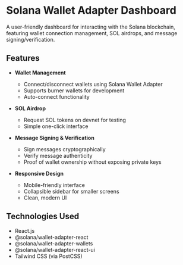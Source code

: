 # Solana Wallet Adapter Dashboard

A user-friendly dashboard for interacting with the Solana blockchain, featuring wallet connection management, SOL airdrops, and message signing/verification.

## Features

- **Wallet Management**
  - Connect/disconnect wallets using Solana Wallet Adapter
  - Supports burner wallets for development
  - Auto-connect functionality

- **SOL Airdrop**
  - Request SOL tokens on devnet for testing
  - Simple one-click interface

- **Message Signing & Verification**
  - Sign messages cryptographically
  - Verify message authenticity
  - Proof of wallet ownership without exposing private keys

- **Responsive Design**
  - Mobile-friendly interface
  - Collapsible sidebar for smaller screens
  - Clean, modern UI

## Technologies Used

- React.js
- @solana/wallet-adapter-react
- @solana/wallet-adapter-wallets
- @solana/wallet-adapter-react-ui
- Tailwind CSS (via PostCSS)